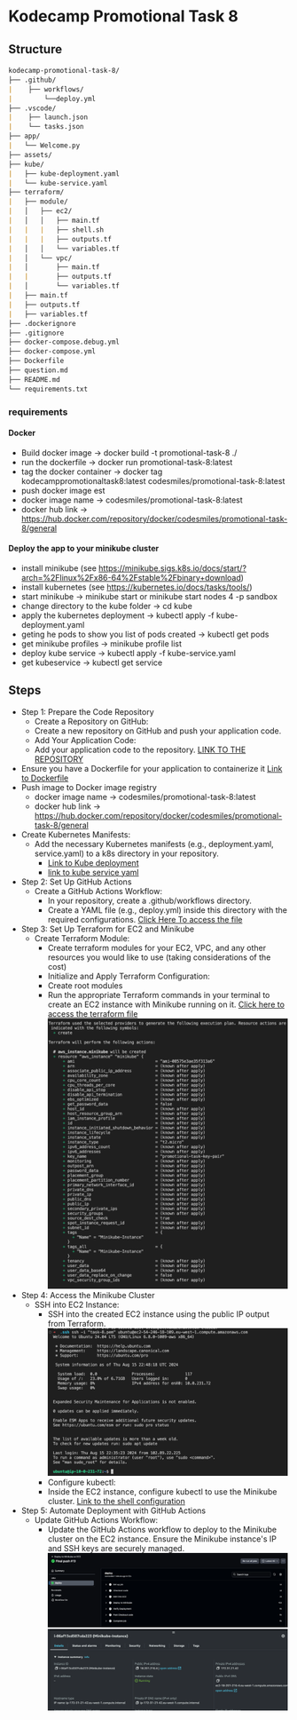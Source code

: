 # Kodecamp Promotional Task 8

## Structure

```md
kodecamp-promotional-task-8/
├── .github/
|    ├── workflows/
|        └──deploy.yml
├── .vscode/
|    ├── launch.json
|    └── tasks.json
├── app/
|   └── Welcome.py
├── assets/
├── kube/
|   ├── kube-deployment.yaml
|   └── kube-service.yaml
├── terraform/
|   ├── module/
|   │   ├── ec2/
|   │   │   ├── main.tf
|   |   |   ├── shell.sh
|   |   |   ├── outputs.tf
|   │   │   └── variables.tf
|   │   └── vpc/
|   │       ├── main.tf
|   |       ├── outputs.tf
|   │       └── variables.tf
|   ├── main.tf
|   ├── outputs.tf
|   ├── variables.tf
├── .dockerignore
├── .gitignore
├── docker-compose.debug.yml
├── docker-compose.yml
├── Dockerfile
├── question.md
├── README.md
└── requirements.txt
```

### requirements

#### Docker

- Build docker image -> docker build -t promotional-task-8 ./
- run the dockerfile -> docker run promotional-task-8:latest
- tag the docker container -> docker tag kodecamppromotionaltask8:latest codesmiles/promotional-task-8:latest
- push docker image
est
- docker image name  -> codesmiles/promotional-task-8:latest
- docker hub link -> <https://hub.docker.com/repository/docker/codesmiles/promotional-task-8/general>

#### Deploy the app to your minikube cluster

- install minikube (see <https://minikube.sigs.k8s.io/docs/start/?arch=%2Flinux%2Fx86-64%2Fstable%2Fbinary+download>)
- install kubernetes (see <https://kubernetes.io/docs/tasks/tools/>)
- start minikube -> minikube start or minikube start nodes 4 -p sandbox
- change directory to the kube folder -> cd kube
- apply the kubernetes deployment -> kubectl apply -f kube-deployment.yaml
- geting he pods to show you list of pods created -> kubectl get pods
- get minikube profiles ->  minikube profile list 
- deploy kube service -> kubectl apply -f kube-service.yaml
- get kubeservice -> kubectl get service

## Steps

- Step 1: Prepare the Code Repository
  - Create a Repository on GitHub:
  - Create a new repository on GitHub and push your application code.
  - Add Your Application Code:
  - Add your application code to the repository.
[LINK TO THE REPOSITORY](https://github.com/codesmiles/kodecamp-promotional-task-8)
- Ensure you have a Dockerfile for your application to containerize it
  [Link to Dockerfile](/Dockerfile)
- Push image to Docker image registry
  - docker image name  -> codesmiles/promotional-task-8:latest
  - docker hub link -> <https://hub.docker.com/repository/docker/codesmiles/promotional-task-8/general>
- Create Kubernetes Manifests:
  - Add the necessary Kubernetes manifests (e.g., deployment.yaml, service.yaml) to a k8s directory in your repository.
    - [Link to Kube deployment](/kube/kube-deployment.yaml)
    - [link to kube service yaml](/kube/kube-service.yaml)
- Step 2: Set Up GitHub Actions
  - Create a GitHub Actions Workflow:
    - In your repository, create a .github/workflows directory.
    - Create a YAML file (e.g., deploy.yml) inside this directory with the required configurations.
    [Click Here To access the file](.github/workflows/deploy.yml)
- Step 3: Set Up Terraform for EC2 and Minikube
  - Create Terraform Module:
    - Create terraform modules for your EC2, VPC, and any other resources you would like to use (taking considerations of the cost)
    - Initialize and Apply Terraform Configuration:
    - Create root modules
    - Run the appropriate Terraform commands in your terminal to create an EC2 instance with Minikube running on it.
    [Click here to access the terraform file](/terraform/minikube)
    ![Image to the teraform plan](/assets/terraform%20plan.png)
- Step 4: Access the Minikube Cluster
  - SSH into EC2 Instance:
    - SSH into the created EC2 instance using the public IP output from Terraform.
  ![ssh to ec2 instance](/assets/ssh_to_ec2_instance.png)
    - Configure kubectl:
    - Inside the EC2 instance, configure kubectl to use the Minikube cluster.
  [Link to the shell configuration](/terraform/module/ec2/shell.sh)
- Step 5: Automate Deployment with GitHub Actions
  - Update GitHub Actions Workflow:
    - Update the GitHub Actions workflow to deploy to the Minikube cluster on the EC2 instance. Ensure the Minikube instance's IP and SSH keys are securely managed.
  ![Github action deployment](/assets/github-action.png)
  ![AWS instance deployment](/assets/aws_instance.png)
